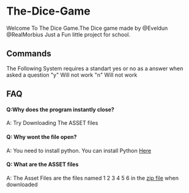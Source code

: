 # The-Dice-Game
Welcome To The Dice Game.The Dice game made by 
@Eveldun
@RealMorbius
Just a Fun little project for school.
## Commands

The Following System requires a standart yes or no as a answer when asked a question
"y" Will not work 
"n" Will not work

## FAQ
#### Q:Why does the program instantly close?
A: Try Downloading The ASSET files

#### Q: Why wont the file open?
A: You need to install python. You can install Python [Here](https://www.python.org/downloads/)

#### Q: What are the ASSET files
A: The Asset Files are the files named 1 2 3 4 5 6 in the [zip file](https://github.com/RealMorbius/The-Dice-Game/archive/refs/heads/main.zip) when downloaded

